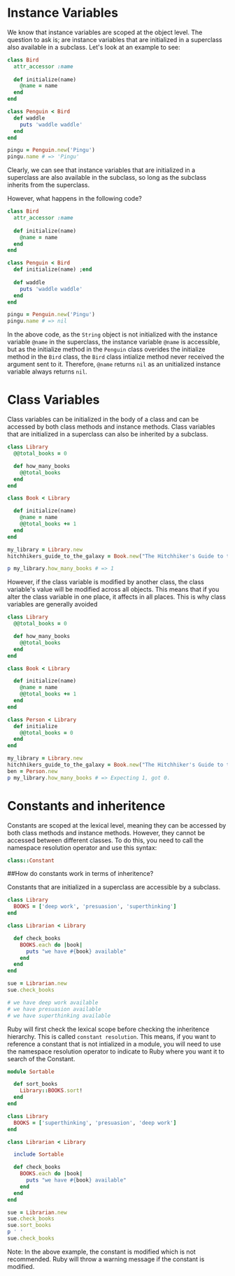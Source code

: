 # Instance Variables 

We know that instance variables are scoped at the object level. The question to ask is; are instance variables that are initialized in a superclass also available in a subclass. Let's look at an example to see:

```ruby
class Bird
  attr_accessor :name
  
  def initialize(name)
    @name = name
  end
end

class Penguin < Bird
  def waddle
    puts 'waddle waddle'
  end
end

pingu = Penguin.new('Pingu')
pingu.name # => 'Pingu'
```

Clearly, we can see that instance variables that are initialized in a superclass are also available in the subclass, so long as the subclass inherits from the superclass. 

However, what happens in the following code? 

```ruby
class Bird
  attr_accessor :name
  
  def initialize(name)
    @name = name
  end
end

class Penguin < Bird
  def initialize(name) ;end
  
  def waddle
    puts 'waddle waddle'
  end
end

pingu = Penguin.new('Pingu')
pingu.name # => nil
```

In the above code, as the `String` object is not initialized with the instance variable `@name` in the superclass, the instance variable `@name` is accessible, but as the initialize method in the `Penguin` class overides the initialize method in the `Bird` class, the `Bird` class intialize method never received the argument sent to it. Therefore, `@name` returns `nil` as an unitialized instance variable always returns `nil`.

# Class Variables

Class variables can be initialized in the body of a class and can be accessed by both class methods and instance methods. Class variables that are initialized in a superclass can also be inherited by a subclass. 

```ruby
class Library
  @@total_books = 0

  def how_many_books
    @@total_books
  end
end

class Book < Library

  def initialize(name)
    @name = name
    @@total_books += 1
  end
end

my_library = Library.new
hitchhikers_guide_to_the_galaxy = Book.new("The Hitchhiker's Guide to the Galaxy")

p my_library.how_many_books # => 1
```

However, if the class variable is modified by another class, the class variable's value will be modified across all objects. This means that if you alter the class variable in one place, it affects in all places. This is why class variables are generally avoided

```ruby
class Library
  @@total_books = 0

  def how_many_books
    @@total_books
  end
end

class Book < Library

  def initialize(name)
    @name = name
    @@total_books += 1
  end
end

class Person < Library
  def initialize
    @@total_books = 0
  end
end

my_library = Library.new
hitchhikers_guide_to_the_galaxy = Book.new("The Hitchhiker's Guide to the Galaxy")
ben = Person.new
p my_library.how_many_books # => Expecting 1, got 0.
```  

# Constants and inheritence
Constants are scoped at the lexical level, meaning they can be accessed by both class methods and instance methods. However, they cannot be accessed between different classes. To do this, you need to call the namespace resolution operator and use this syntax:

```ruby
class::Constant
```

##How do constants work in terms of inheritence? 

Constants that are initialized in a superclass are accessible by a subclass.

```ruby
class Library
  BOOKS = ['deep work', 'presuasion', 'superthinking']
end

class Librarian < Library

  def check_books
    BOOKS.each do |book|
      puts "we have #{book} available"
    end
  end
end

sue = Librarian.new
sue.check_books

# we have deep work available
# we have presuasion available
# we have superthinking available
```

Ruby will first check the lexical scope before checking the inheritence hierarchy. This is called `constant resolution`. This means, if you want to reference a constant that is not intialized in a module, you will need to use the namespace resolution operator to indicate to Ruby where you want it to search of the Constant.

```ruby
module Sortable

  def sort_books
    Library::BOOKS.sort!
  end
end

class Library
  BOOKS = ['superthinking', 'presuasion', 'deep work']
end

class Librarian < Library

  include Sortable

  def check_books
    BOOKS.each do |book|
      puts "we have #{book} available"
    end
  end
end

sue = Librarian.new
sue.check_books
sue.sort_books
p ' '
sue.check_books
``` 

Note: In the above example, the constant is modified which is not recommended. Ruby will throw a warning message if the constant is modified.











